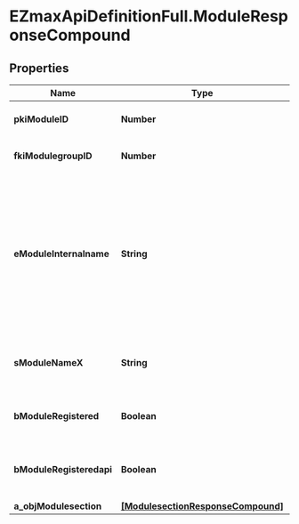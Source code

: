 # EZmaxApiDefinitionFull.ModuleResponseCompound

## Properties

Name | Type | Description | Notes
------------ | ------------- | ------------- | -------------
**pkiModuleID** | **Number** | The unique ID of the Module | 
**fkiModulegroupID** | **Number** | The unique ID of the Modulegroup | 
**eModuleInternalname** | **String** | The Internal name of the Module.  This is theoretically an enum field but there are so many possibles values we decided not to list them all. | 
**sModuleNameX** | **String** | The Name of the Module in the language of the requester | 
**bModuleRegistered** | **Boolean** | Whether the Module is registered or not | 
**bModuleRegisteredapi** | **Boolean** | Whether the Module is registered or not for api use | 
**a_objModulesection** | [**[ModulesectionResponseCompound]**](ModulesectionResponseCompound.md) |  | [optional] 


